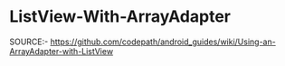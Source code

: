 # ListView-With-ArrayAdapter

SOURCE:- https://github.com/codepath/android_guides/wiki/Using-an-ArrayAdapter-with-ListView

